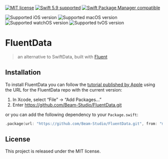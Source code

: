 [![MIT license](https://img.shields.io/badge/license-MIT-lightgrey.svg?style=flat-square)](https://raw.githubusercontent.com/Beam-Studio/FluentData/main/LICENSE)
[![Swift 5.9 supported](https://img.shields.io/badge/Swift-5.9-orange.svg?style=flat-square)](https://github.com/apple/swift)
[![Swift Package Manager compatible](https://img.shields.io/badge/Swift_Package_Manager-compatible-orange?style=flat-square)](https://swift.org/package-manager/)

![Supported iOS version](https://img.shields.io/badge/iOS-14+-dc9656.svg?style=flat-square)
![Supported macOS version](https://img.shields.io/badge/macOS-12+-a1b56c.svg?style=flat-square)
![Supported watchOS version](https://img.shields.io/badge/watchOS-7+-86c1b9.svg?style=flat-square)
![Supported tvOS version](https://img.shields.io/badge/tvOS-14+-7cafc2.svg?style=flat-square)

# FluentData
> an alternative to SwiftData, built with [Fluent](https://github.com/vapor/fluent)

## Installation

To install FluentData you can follow the [tutorial published by Apple](https://developer.apple.com/documentation/xcode/adding_package_dependencies_to_your_app) using the URL for the FluentData repo with the current version:

1. In Xcode, select “File” → “Add Packages...”
1. Enter https://github.com/Beam-Studio/FluentData.git

or you can add the following dependency to your `Package.swift`:

```swift
.package(url: "https://github.com/Beam-Studio/FluentData.git", from: "main")
```

## License

This project is released under the MIT license.
